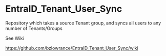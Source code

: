 # EntraID_Tenant_User_Sync
Repository which takes a source Tenant group, and syncs all users to any number of Tenants/Groups

See Wiki

https://github.com/bzlowrance/EntraID_Tenant_User_Sync/wiki
